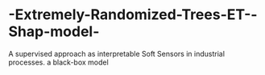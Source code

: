 # -Extremely-Randomized-Trees-ET--Shap-model-
 A supervised approach as interpretable Soft Sensors in industrial processes.
 a black-box model 
